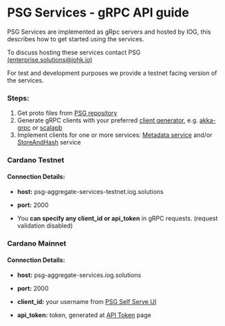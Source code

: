 # PSG Services - gRPC API guide

PSG Services are implemented as gRpc servers and hosted by IOG, this describes how to get started using the services.

To discuss hosting these services contact PSG [(enterprise.solutions@iohk.io)](mailto:enterprise.solutions@iohk.io)

For test and development purposes we provide a testnet facing version of the services.
 
### **Steps:**
1. Get proto files from [PSG repository](https://github.com/input-output-hk/PSG/tree/develop/protos)
2. Generate gRPC clients with your preferred [client generator](https://grpc.io/docs/languages/), e.g. [akka-grpc](https://doc.akka.io/docs/akka-grpc/current/index.html) or [scalapb](https://github.com/scalapb/ScalaPB)
3. Implement clients for one or more services: [Metadata service](https://github.com/input-output-hk/PSG/blob/develop/protos/cardano-metadata-service/protobuf/README.md) and/or [StoreAndHash](https://github.com/input-output-hk/PSG/tree/develop/protos/store-and-hash-service/protobuf/README.md) service


### Cardano Testnet  

#### **Connection Details:**

- **host:** psg-aggregate-services-testnet.iog.solutions
- **port:** 2000

- You **can specify any client_id or api_token** in gRPC requests. (request validation disabled)

### Cardano Mainnet

#### **Connection Details:**
- **host:** psg-aggregate-services.iog.solutions
- **port:** 2000

- **client_id:** your username from [PSG Self Serve UI](https://prod.iog.services)
- **api_token:** token, generated at [API Token](https://prod.iog.services/apitokens) page


